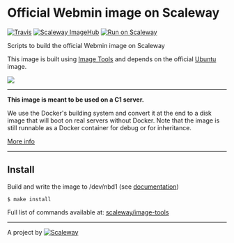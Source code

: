 # Official Webmin image on Scaleway

[![Travis](https://img.shields.io/travis/scaleway/image-app-webmin.svg)](https://travis-ci.org/scaleway/image-app-webmin)
[![Scaleway ImageHub](https://img.shields.io/badge/ImageHub-view-ff69b4.svg)](https://hub.scaleway.com/webmin.html)
[![Run on Scaleway](https://img.shields.io/badge/Scaleway-run-69b4ff.svg)](https://cloud.scaleway.com/#/servers/new?image=coming-soon)

Scripts to build the official Webmin image on Scaleway

This image is built using [Image Tools](https://github.com/scaleway/image-tools) and depends on the official [Ubuntu](https://github.com/scaleway/image-ubuntu) image.

![](https://upload.wikimedia.org/wikipedia/fr/4/49/195819_115912965151333_7549005_n.jpg)

---

**This image is meant to be used on a C1 server.**

We use the Docker's building system and convert it at the end to a disk image that will boot on real servers without Docker. Note that the image is still runnable as a Docker container for debug or for inheritance.

[More info](https://github.com/scaleway/image-tools)


---

## Install

Build and write the image to /dev/nbd1 (see [documentation](https://www.scaleway.com/docs/create_an_image_with_docker))

    $ make install

Full list of commands available at: [scaleway/image-tools](https://github.com/scaleway/image-tools/#commands)


---

A project by [![Scaleway](https://avatars1.githubusercontent.com/u/5185491?v=3&s=42)](https://www.scaleway.com/)
